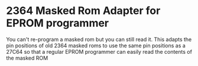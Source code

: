 # 2364 Masked Rom Adapter for EPROM programmer

You can't re-program a masked rom but you can still
read it. This adapts the pin positions of old 2364
masked roms to use the same pin positions as a 27C64
so that a regular EPROM programmer can easily read
the contents of the masked ROM
